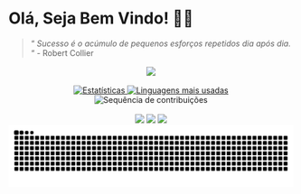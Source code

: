 <h1>Olá, Seja Bem Vindo! 👋🌌</h1>

>“ _Sucesso é o acúmulo de pequenos esforços repetidos dia após dia._ “ - Robert Collier


<div align="center">
  <img align="center" src="https://skillicons.dev/icons?i=windows,ubuntu,vscode,html,css,js,ts,nodejs,react,vite,tailwindcss,robloxstudio,lua">
</div>
<br>
<div align="center"> 
<a href="https://github.com/bluebeagbb"> 
  <img width="49%" src="https://github-readme-stats.vercel.app/api?username=bluebeagbb&show_icons=true&theme=transparent&bg_color=0d1117&title_color=5D6DFF&icon_color=5D6DFF&border_color=2f3742" alt="Estatísticas" /> 
<img width="37%" src="https://github-readme-stats.vercel.app/api/top-langs/?username=bluebeagbb&layout=compact&theme=transparent&bg_color=0d1117&title_color=5D6DFF&border_color=2f3742" alt="Linguagens mais usadas" /> </a> </div><div align="center"> <img src="https://github-readme-streak-stats.herokuapp.com/?user=bluebeagbb&theme=dark&background=0d1117&border=2f3742&stroke=2f3742&ring=5D6DFF&fire=5D6DFF&currStreakLabel=FFFFFF" alt="Sequência de contribuições" /> </div>
</div>
<br>
<div align="center"> 
  <a href="https://www.instagram.com/biel_fp_araujo/" target="_blank"><img src="https://img.shields.io/badge/-Instagram-%23E4405F?style=for-the-badge&logo=instagram&logoColor=white" target="_blank"></a>
  <a href = "mailto:gabrifelipegf@gmail.com"><img src="https://img.shields.io/badge/-Gmail-%23333?style=for-the-badge&logo=gmail&logoColor=red" target="_blank"></a>
  <a href="https://www.linkedin.com/in/gabriel-felipe-7392a5264/" target="_blank"><img src="https://img.shields.io/badge/-LinkedIn-%230077B5?style=for-the-badge&logo=linkedin&logoColor=white" target="_blank"></a> 

<picture>
  <source media="(prefers-color-scheme: dark)" srcset="https://raw.githubusercontent.com/bluebeagbb/bluebeagbb/output/github-contribution-grid-snake-dark.svg">
  <source media="(prefers-color-scheme: light)" srcset="https://raw.githubusercontent.com/bluebeagbb/bluebeagbb/output/github-contribution-grid-snake.svg">
  <img alt="github contribution grid snake animation" src="https://raw.githubusercontent.com/bluebeagbb/bluebeagbb/output/github-contribution-grid-snake.svg">
</picture>

  ##
</div>
